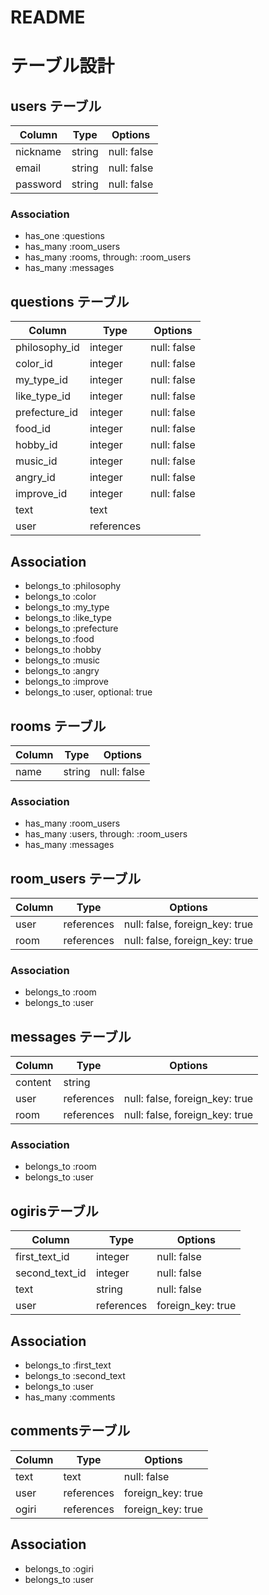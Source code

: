 # README

# テーブル設計

## users テーブル

| Column   | Type   | Options     |
| -------- | ------ | ----------- |
| nickname | string | null: false |
| email    | string | null: false |
| password | string | null: false |

### Association

- has_one  :questions
- has_many :room_users
- has_many :rooms, through: :room_users
- has_many :messages

## questions テーブル

| Column        | Type       | Options     |
| ------------- | ---------- | ----------- |
| philosophy_id | integer    | null: false |
| color_id      | integer    | null: false |
| my_type_id    | integer    | null: false |
| like_type_id  | integer    | null: false |
| prefecture_id | integer    | null: false |
| food_id       | integer    | null: false |
| hobby_id      | integer    | null: false |
| music_id      | integer    | null: false |
| angry_id      | integer    | null: false |
| improve_id    | integer    | null: false |
| text          | text       |             |
| user          | references |             |

## Association
- belongs_to :philosophy
- belongs_to :color
- belongs_to :my_type
- belongs_to :like_type
- belongs_to :prefecture
- belongs_to :food
- belongs_to :hobby
- belongs_to :music
- belongs_to :angry
- belongs_to :improve
- belongs_to :user, optional: true

## rooms テーブル

| Column | Type   | Options     |
| ------ | ------ | ----------- |
| name   | string | null: false |

### Association

- has_many :room_users
- has_many :users, through: :room_users
- has_many :messages


## room_users テーブル

| Column | Type       | Options                        |
| ------ | ---------- | ------------------------------ |
| user   | references | null: false, foreign_key: true |
| room   | references | null: false, foreign_key: true |

### Association

- belongs_to :room
- belongs_to :user

## messages テーブル

| Column  | Type       | Options                        |
| ------- | ---------- | ------------------------------ |
| content | string     |                                |
| user    | references | null: false, foreign_key: true |
| room    | references | null: false, foreign_key: true |

### Association

- belongs_to :room
- belongs_to :user

## ogirisテーブル

| Column         | Type       | Options           |
| -------------- | ---------- | ----------------- |
| first_text_id  | integer    | null: false       |
| second_text_id | integer    | null: false       |
| text           | string     | null: false       |
| user           | references | foreign_key: true |

## Association
- belongs_to :first_text
- belongs_to :second_text
- belongs_to :user
- has_many :comments

## commentsテーブル

| Column        | Type       | Options           |
| ------------- | ---------- | ----------------- |
| text          | text       | null: false       |
| user          | references | foreign_key: true |
| ogiri         | references | foreign_key: true |

## Association
- belongs_to :ogiri
- belongs_to :user